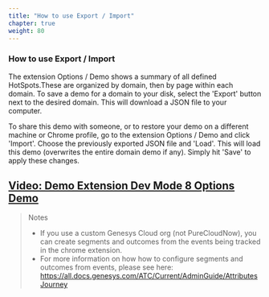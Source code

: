 ```yaml
---
title: "How to use Export / Import"
chapter: true
weight: 80
---
```


### How to use Export / Import
The extension Options / Demo shows a summary of all defined HotSpots.These are organized by domain, then by page within each domain.
To save a demo for a domain to your disk, select the 'Export' button next to the desired domain. This will download a JSON file to your computer.

To share this demo with someone, or to restore your demo on a different machine or Chrome profile, go to the extension Options / Demo and click 'Import'. Choose the previously exported JSON file and 'Load'. This will load this demo (overwrites the entire domain demo if any). Simply hit 'Save' to apply these changes.


## [Video: Demo Extension Dev Mode 8 Options Demo](https://youtu.be/q8ZT3GUDYSQ)



>Notes
>- If you use a custom Genesys Cloud org (not PureCloudNow), you can create segments and outcomes from the events being tracked in the chrome extension.
>- For more information on how how to configure segments and outcomes from events,  please see here: https://all.docs.genesys.com/ATC/Current/AdminGuide/AttributesJourney 
